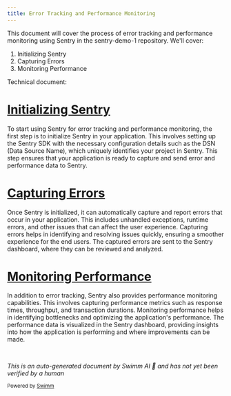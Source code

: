 ```yaml
---
title: Error Tracking and Performance Monitoring
---
```

This document will cover the process of error tracking and performance monitoring using Sentry in the sentry-demo-1 repository. We'll cover:

1. Initializing Sentry
2. Capturing Errors
3. Monitoring Performance

Technical document: <SwmLink doc-title="" repo-id="Z2l0aHViJTNBJTNBc2VudHJ5LWRlbW8tMSUzQSUzQVN3aW1tLURlbW8=" path="/.swm/.v5usuxxh.sw.md"></SwmLink>

# [Initializing Sentry](https://app.swimm.io/repos/Z2l0aHViJTNBJTNBc2VudHJ5LWRlbW8tMSUzQSUzQVN3aW1tLURlbW8=/docs/v5usuxxh#initializing-sentry)

To start using Sentry for error tracking and performance monitoring, the first step is to initialize Sentry in your application. This involves setting up the Sentry SDK with the necessary configuration details such as the DSN (Data Source Name), which uniquely identifies your project in Sentry. This step ensures that your application is ready to capture and send error and performance data to Sentry.

# [Capturing Errors](https://app.swimm.io/repos/Z2l0aHViJTNBJTNBc2VudHJ5LWRlbW8tMSUzQSUzQVN3aW1tLURlbW8=/docs/v5usuxxh#capturing-errors)

Once Sentry is initialized, it can automatically capture and report errors that occur in your application. This includes unhandled exceptions, runtime errors, and other issues that can affect the user experience. Capturing errors helps in identifying and resolving issues quickly, ensuring a smoother experience for the end users. The captured errors are sent to the Sentry dashboard, where they can be reviewed and analyzed.

# [Monitoring Performance](https://app.swimm.io/repos/Z2l0aHViJTNBJTNBc2VudHJ5LWRlbW8tMSUzQSUzQVN3aW1tLURlbW8=/docs/v5usuxxh#monitoring-performance)

In addition to error tracking, Sentry also provides performance monitoring capabilities. This involves capturing performance metrics such as response times, throughput, and transaction durations. Monitoring performance helps in identifying bottlenecks and optimizing the application's performance. The performance data is visualized in the Sentry dashboard, providing insights into how the application is performing and where improvements can be made.

&nbsp;

*This is an auto-generated document by Swimm AI 🌊 and has not yet been verified by a human*

<SwmMeta version="3.0.0" repo-id="Z2l0aHViJTNBJTNBc2VudHJ5LWRlbW8tMSUzQSUzQVN3aW1tLURlbW8=" repo-name="sentry-demo-1" doc-type="product-flows"><sup>Powered by [Swimm](/)</sup></SwmMeta>
